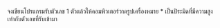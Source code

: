 จงเขียนโปรแกรมรับตัวเลข 1 ตัวแล้วให้คอมพิวเตอร์วาดรูปเครื่องหมาย * เป็นปิระมิดที่มีความสูงเท่ากับตัวเลขที่รับเข้ามา
